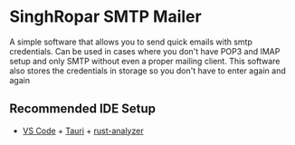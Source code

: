 # SinghRopar SMTP Mailer

A simple software that allows you to send quick emails with smtp credentials. Can be used in cases where you don't have POP3 and IMAP setup and only SMTP without even a proper mailing client. This software also stores the credentials in storage so you don't have to enter again and again

## Recommended IDE Setup

- [VS Code](https://code.visualstudio.com/) + [Tauri](https://marketplace.visualstudio.com/items?itemName=tauri-apps.tauri-vscode) + [rust-analyzer](https://marketplace.visualstudio.com/items?itemName=rust-lang.rust-analyzer)
